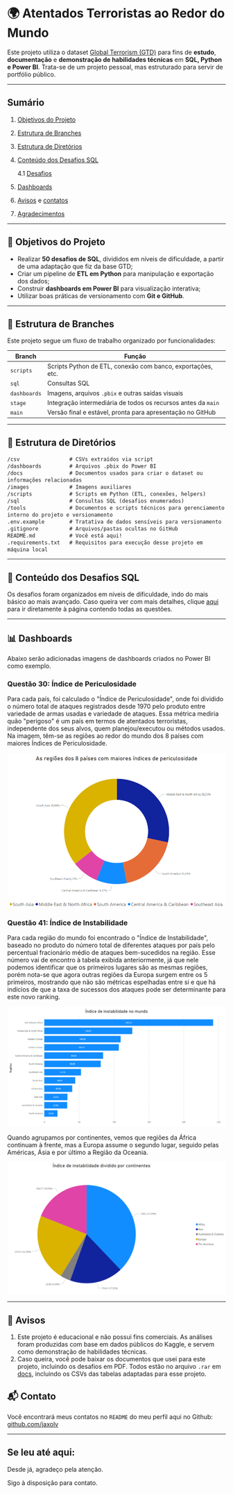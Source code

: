 # 🌍 Atentados Terroristas ao Redor do Mundo

Este projeto utiliza o dataset [Global Terrorism (GTD)](https://www.kaggle.com/datasets/START-UMD/gtd) para fins de **estudo**, **documentação** e **demonstração de habilidades técnicas** em **SQL, Python e Power BI**. Trata-se de um projeto pessoal, mas estruturado para servir de portfólio público.

---

## Sumário
1. [Objetivos do Projeto](#-objetivos-do-projeto)
2. [Estrutura de Branches](#-estrutura-de-branches)
3. [Estrutura de Diretórios](#-estrutura-de-diretórios)
4. [Conteúdo dos Desafios SQL](#-conteúdo-dos-desafios-sql)
   
    4.1 [Desafios](sql/DESAFIOS.md)
6. [Dashboards](#-dashboards)
7. [Avisos](#-avisos) e [contatos](#-contato)
8. [Agradecimentos](#se-leu-até-aqui)

---

## 🎯 Objetivos do Projeto

- Realizar **50 desafios de SQL**, divididos em níveis de dificuldade, a partir de uma adaptação que fiz da base GTD;
- Criar um pipeline de **ETL em Python** para manipulação e exportação dos dados;
- Construir **dashboards em Power BI** para visualização interativa;
- Utilizar boas práticas de versionamento com **Git e GitHub**.

---

## 🚀 Estrutura de Branches

Este projeto segue um fluxo de trabalho organizado por funcionalidades:

| Branch | Função |
|-|-|
| `scripts` | Scripts Python de ETL, conexão com banco, exportações, etc. |
| `sql` | Consultas SQL |
| `dashboards` | Imagens, arquivos `.pbix` e outras saídas visuais |
| `stage` | Integração intermediária de todos os recursos antes da `main` |
| `main` | Versão final e estável, pronta para apresentação no GitHub |

---

## 📁 Estrutura de Diretórios
```
/csv                # CSVs extraídos via script
/dashboards         # Arquivos .pbix do Power BI
/docs               # Documentos usados para criar o dataset ou informações relacionadas
/images             # Imagens auxiliares
/scripts            # Scripts em Python (ETL, conexões, helpers)
/sql                # Consultas SQL (desafios enumerados)
/tools              # Documentos e scripts técnicos para gerenciamento interno do projeto e versionamento
.env.example        # Tratativa de dados sensíveis para versionamento
.gitignore          # Arquivos/pastas ocultas no GitHub
README.md           # Você está aqui! 
.requirements.txt   # Requisitos para execução desse projeto em máquina local
```

---

## 🧠 Conteúdo dos Desafios SQL
Os desafios foram organizados em níveis de dificuldade, indo do mais básico ao mais avançado. Caso queira ver com mais detalhes, clique [aqui](sql/DESAFIOS.md) para ir diretamente à página contendo todas as questões.

---

## 📊 Dashboards
Abaixo serão adicionadas imagens de dashboards criados no Power BI como exemplo.

### Questão 30: Índice de Periculosidade
Para cada país, foi calculado o "Índice de Periculosidade", onde foi dividido o número total de ataques registrados desde 1970 pelo produto entre variedade de armas usadas e variedade de ataques. Essa métrica mediria quão "perigoso" é um país em termos de atentados terroristas, independente dos seus alvos, quem planejou/executou ou métodos usados. Na imagem, têm-se as regiões ao redor do mundo dos 8 países com maiores Índices de Periculosidade.

![Regiões dos 8 países com maiores índices de periculosidade](images/questao_30_grafico_de_donut.png)

### Questão 41: Índice de Instabilidade
Para cada região do mundo foi encontrado o "Índice de Instabilidade", baseado no produto do número total de diferentes ataques por país pelo percentual fracionário médio de ataques bem-sucedidos na região. Esse número vai de encontro à tabela exibida anteriormente, já que nele podemos identificar que os primeiros lugares são as mesmas regiões, porém nota-se que agora outras regiões da Europa surgem entre os 5 primeiros, mostrando que não são métricas espelhadas entre si e que há indícios de que a taxa de sucessos dos ataques pode ser determinante para este novo ranking.

![Índice de instabilidade por região em ordem decrescente](images/questao_41_grafico_de_barras.png)

Quando agrupamos por continentes, vemos que regiões da África continuam à frente, mas a Europa assume o segundo lugar, seguido pelas Américas, Ásia e por último a Região da Oceania.

![Continentes divididos por índice de instabilidade](images/questao_41_grafico_de_pizza.png)

---

## 📌 Avisos
1) Este projeto é educacional e não possui fins comerciais. As análises foram produzidas com base em dados públicos do Kaggle, e servem como demonstração de habilidades técnicas.
2) Caso queira, você pode baixar os documentos que usei para este projeto, incluindo os desafios em PDF. Todos estão no arquivo `.rar` em [docs](docs), incluindo os CSVs das tabelas adaptadas para esse projeto.

## 📬 Contato
Você encontrará meus contatos no `README` do meu perfil aqui no Github: [github.com/jaxolv](https://github.com/jaxolv)

---

## Se leu até aqui:
Desde já, agradeço pela atenção.

Sigo à disposição para contato.
